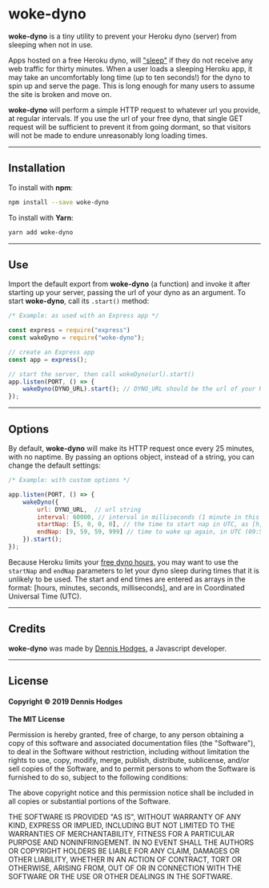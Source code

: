 # woke-dyno

**woke-dyno** is a tiny utility to prevent your Heroku dyno (server) from sleeping when not in use. 

Apps hosted on a free Heroku dyno, will ["sleep"](https://devcenter.heroku.com/articles/free-dyno-hours) if they do not receive any web traffic for thirty minutes. When a user loads a sleeping Heroku app, it may take an uncomfortably long time (up to ten seconds!) for the dyno to spin up and serve the page. This is long enough for many users to assume the site is broken and move on. 

**woke-dyno** will perform a simple HTTP request to whatever url you provide, at regular intervals. If you use the url of your free dyno, that single GET request will be sufficient to prevent it from going dormant, so that visitors will not be made to endure unreasonably long loading times.

---
## Installation
To install with **npm**:
```bash
npm install --save woke-dyno
```
To install with **Yarn**:
```bash
yarn add woke-dyno
```
---
## Use
Import the default export from **woke-dyno** (a function) and invoke it after starting up your server, passing the url of your dyno as an argument. To start **woke-dyno**, call its `.start()` method:

```javascript
/* Example: as used with an Express app */

const express = require("express")
const wakeDyno = require("woke-dyno");

// create an Express app
const app = express();

// start the server, then call wokeDyno(url).start()
app.listen(PORT, () => {
    wakeDyno(DYNO_URL).start(); // DYNO_URL should be the url of your Heroku app
});

```
---
## Options

By default, **woke-dyno** will make its HTTP request once every 25 minutes, with no naptime.  By passing an options object, instead of a string, you can change the default settings:

```javascript
/* Example: with custom options */

app.listen(PORT, () => {
    wakeDyno({
        url: DYNO_URL,  // url string
        interval: 60000, // interval in milliseconds (1 minute in this example)
        startNap: [5, 0, 0, 0], // the time to start nap in UTC, as [h, m, s, ms] (05:00 UTC in this example)
        endNap: [9, 59, 59, 999] // time to wake up again, in UTC (09:59:59.999 in this example)
    }).start(); 
});
```
Because Heroku limits your [free dyno hours](https://devcenter.heroku.com/articles/free-dyno-hours), you may want to use the `startNap` and `endNap` parameters to let your dyno sleep during times that it is unlikely to be used. The start and end times are entered as arrays in the format: [hours, minutes, seconds, milliseconds], and are in Coordinated Universal Time (UTC).

---
## Credits

**woke-dyno** was made by [Dennis Hodges](https://github.com/fermentationist), a Javascript developer.

---
## License

#### Copyright © 2019 Dennis Hodges


__The MIT License__

Permission is hereby granted, free of charge, to any person obtaining a copy
of this software and associated documentation files (the "Software"), to deal
in the Software without restriction, including without limitation the rights
to use, copy, modify, merge, publish, distribute, sublicense, and/or sell
copies of the Software, and to permit persons to whom the Software is
furnished to do so, subject to the following conditions:

The above copyright notice and this permission notice shall be included in
all copies or substantial portions of the Software.

THE SOFTWARE IS PROVIDED "AS IS", WITHOUT WARRANTY OF ANY KIND, EXPRESS OR
IMPLIED, INCLUDING BUT NOT LIMITED TO THE WARRANTIES OF MERCHANTABILITY,
FITNESS FOR A PARTICULAR PURPOSE AND NONINFRINGEMENT. IN NO EVENT SHALL THE
AUTHORS OR COPYRIGHT HOLDERS BE LIABLE FOR ANY CLAIM, DAMAGES OR OTHER
LIABILITY, WHETHER IN AN ACTION OF CONTRACT, TORT OR OTHERWISE, ARISING FROM,
OUT OF OR IN CONNECTION WITH THE SOFTWARE OR THE USE OR OTHER DEALINGS IN
THE SOFTWARE.
